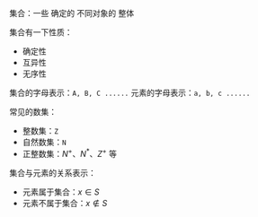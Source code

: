 集合：一些 确定的 不同对象的 整体

集合有一下性质：
* 确定性
* 互异性
* 无序性

集合的字母表示：`A, B, C ......`
元素的字母表示：`a, b, c ......`

常见的数集：
* 整数集：`Z`
* 自然数集：`N`
* 正整数集：$N^+、N^*、Z^+$ 等

集合与元素的关系表示：
* 元素属于集合：$x \in S$
* 元素不属于集合：$x \notin S$
